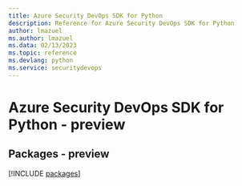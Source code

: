 ```yaml
---
title: Azure Security DevOps SDK for Python
description: Reference for Azure Security DevOps SDK for Python
author: lmazuel
ms.author: lmazuel
ms.data: 02/13/2023
ms.topic: reference
ms.devlang: python
ms.service: securitydevops
---
```

# Azure Security DevOps SDK for Python - preview
## Packages - preview
[!INCLUDE [packages](security-devops-index.md)]